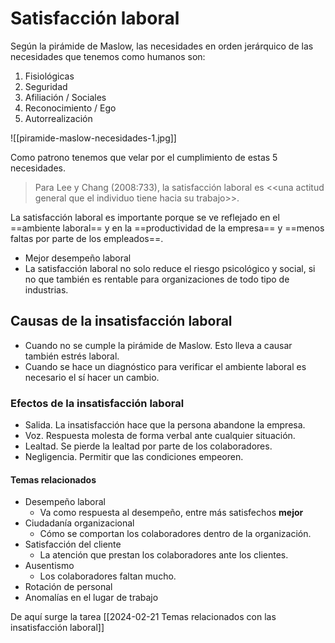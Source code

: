 # Satisfacción laboral
Según la pirámide de Maslow, las necesidades en orden jerárquico de las necesidades que tenemos como humanos son:  
1. Fisiológicas
2. Seguridad
3. Afiliación / Sociales
4. Reconocimiento / Ego
5. Autorrealización

![[piramide-maslow-necesidades-1.jpg]]

Como patrono tenemos que velar por el cumplimiento de estas 5 necesidades.

> Para Lee y Chang (2008:733), la satisfacción laboral es \<\<una actitud general que el individuo tiene hacia su trabajo\>\>.

La satisfacción laboral es importante porque se ve reflejado en el ==ambiente laboral== y en la ==productividad de la empresa== y ==menos faltas por parte de los empleados==.
+ Mejor desempeño laboral
+ La satisfacción laboral no solo reduce el riesgo psicológico y social, si no que también es rentable para organizaciones de todo tipo de industrias.

## Causas de la insatisfacción laboral
- Cuando no se cumple la pirámide de Maslow. Esto lleva a causar también estrés laboral.
- Cuando se hace un diagnóstico para verificar el ambiente laboral es necesario el sí hacer un cambio.

### Efectos de la insatisfacción laboral
- Salida. La insatisfacción hace que la persona abandone la empresa.
- Voz. Respuesta molesta de forma verbal ante cualquier situación.
- Lealtad. Se pierde la lealtad por parte de los colaboradores.
- Negligencia. Permitir que las condiciones empeoren.

#### Temas relacionados
- Desempeño laboral
	- Va como respuesta al desempeño, entre más satisfechos **mejor**
- Ciudadanía organizacional
	- Cómo se comportan los colaboradores dentro de la organización.
- Satisfacción del cliente
	- La atención que prestan los colaboradores ante los clientes.
- Ausentismo
	- Los colaboradores faltan mucho.
- Rotación de personal
- Anomalías en el lugar de trabajo

De aquí surge la tarea [[2024-02-21 Temas relacionados con las insatisfacción laboral]]
